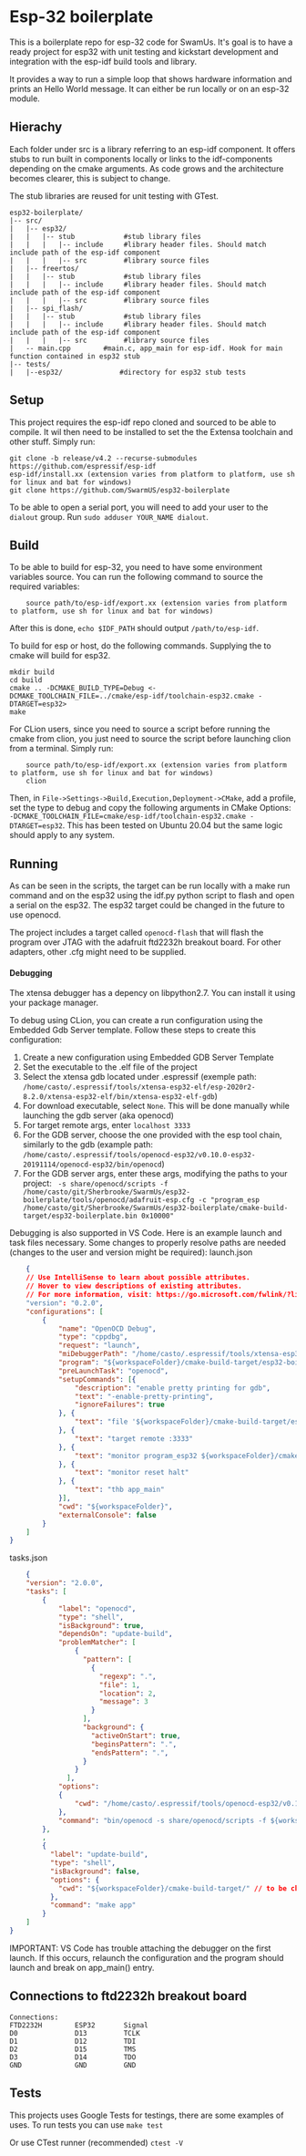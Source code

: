 # Esp-32 boilerplate

This is a boilerplate repo for esp-32 code for SwamUs.
It's goal is to have a ready project for esp32 with unit testing and kickstart development and integration with the esp-idf build tools and library.

It provides a way to run a simple loop that shows hardware information and prints an Hello World message.
It can either be run locally or on an esp-32 module.


## Hierachy

Each folder under src is a library referring to an esp-idf component. It offers stubs to run built in components locally or links to the idf-components depending on the cmake arguments.
As code grows and the architecture becomes clearer, this is subject to change. 

The stub libraries are reused for unit testing with GTest.

````
esp32-boilerplate/
|-- src/
|   |-- esp32/
|   |   |-- stub            #stub library files
|   |   |   |-- include     #library header files. Should match include path of the esp-idf component
|   |   |   |-- src         #library source files
|   |-- freertos/
|   |   |-- stub            #stub library files
|   |   |   |-- include     #library header files. Should match include path of the esp-idf component
|   |   |   |-- src         #library source files
|   |-- spi_flash/
|   |   |-- stub            #stub library files
|   |   |   |-- include     #library header files. Should match include path of the esp-idf component
|   |   |   |-- src         #library source files
|   -- main.cpp        #main.c, app_main for esp-idf. Hook for main function contained in esp32 stub
|-- tests/
|   |--esp32/              #directory for esp32 stub tests
````

## Setup

This project requires the esp-idf repo cloned and sourced to be able to compile. 
It wil then need to be installed to set the the Extensa toolchain and other stuff. Simply run:
````
git clone -b release/v4.2 --recurse-submodules https://github.com/espressif/esp-idf
esp-idf/install.xx (extension varies from platform to platform, use sh for linux and bat for windows)
git clone https://github.com/SwarmUS/esp32-boilerplate
````

To be able to open a serial port, you will need to add your user to the ``dialout`` group. Run ``sudo adduser YOUR_NAME dialout``.
## Build
To be able to build for esp-32, you need to have some environment variables source. 
You can run the following command to source the required variables:
````
    source path/to/esp-idf/export.xx (extension varies from platform to platform, use sh for linux and bat for windows)
````
After this is done, `echo $IDF_PATH` should output `/path/to/esp-idf`.

To build for esp or host, do the following commands. Supplying the to cmake will build for esp32.
````
mkdir build
cd build
cmake .. -DCMAKE_BUILD_TYPE=Debug <-DCMAKE_TOOLCHAIN_FILE=../cmake/esp-idf/toolchain-esp32.cmake -DTARGET=esp32>
make
````

For CLion users, since you need to source a script before running the cmake from clion, you just need to source the script before launching clion from a terminal.
Simply run:
````
    source path/to/esp-idf/export.xx (extension varies from platform to platform, use sh for linux and bat for windows)
    clion
````
Then, in ``File->Settings->Build,Execution,Deployment->CMake``, add a profile, set the type to debug and copy the following arguments in CMake Options: ``-DCMAKE_TOOLCHAIN_FILE=cmake/esp-idf/toolchain-esp32.cmake -DTARGET=esp32``.
This has been tested on Ubuntu 20.04 but the same logic should apply to any system.

## Running
As can be seen in the scripts, the target can be run locally with a make run command and on the esp32 using the idf.py python script to flash and open a serial on the esp32.
The esp32 target could be changed in the future to use openocd.

The project includes a target called ``openocd-flash`` that will flash the program over JTAG with the adafruit ftd2232h breakout board. For other adapters, other .cfg might need to be supplied. 

#### Debugging

The xtensa debugger has a depency on libpython2.7. You can install it using your package manager.

To debug using CLion, you can create a run configuration using the Embedded Gdb Server template. Follow these steps to create this configuration:
1. Create a new configuration using Embedded GDB Server Template
2. Set the executable to the .elf file of the project
3. Select the xtensa gdb located under .espressif (exemple path: ```/home/casto/.espressif/tools/xtensa-esp32-elf/esp-2020r2-8.2.0/xtensa-esp32-elf/bin/xtensa-esp32-elf-gdb```)
4. For download executable, select ``None``. This will be done manually while launching the gdb server (aka openocd)
5. For target remote args, enter ``localhost 3333``
6. For the GDB server, choose the one provided with the esp tool chain, similarly to the gdb (example path: ``/home/casto/.espressif/tools/openocd-esp32/v0.10.0-esp32-20191114/openocd-esp32/bin/openocd``)
7. For the GDB server args, enter these args, modifying the paths to your project: `` -s share/openocd/scripts -f /home/casto/git/Sherbrooke/SwarmUs/esp32-boilerplate/tools/openocd/adafruit-esp.cfg -c "program_esp /home/casto/git/Sherbrooke/SwarmUs/esp32-boilerplate/cmake-build-target/esp32-boilerplate.bin 0x10000"``

Debugging is also supported in VS Code. Here is an example launch and task files necessary. Some changes to properly resolve paths are needed (changes to the user and version might be required):
launch.json
````json
    {
    // Use IntelliSense to learn about possible attributes.
    // Hover to view descriptions of existing attributes.
    // For more information, visit: https://go.microsoft.com/fwlink/?linkid=830387
    "version": "0.2.0",
    "configurations": [
        {
            "name": "OpenOCD Debug",
            "type": "cppdbg",
            "request": "launch",
            "miDebuggerPath": "/home/casto/.espressif/tools/xtensa-esp32-elf/esp-2020r2-8.2.0/xtensa-esp32-elf/bin/xtensa-esp32-elf-gdb", // to be changed by user
            "program": "${workspaceFolder}/cmake-build-target/esp32-boilerplate.elf",
            "preLaunchTask": "openocd",
            "setupCommands": [{
                "description": "enable pretty printing for gdb",
                "text": "-enable-pretty-printing",
                "ignoreFailures": true
            }, {
                "text": "file '${workspaceFolder}/cmake-build-target/esp32-boilerplate.elf'"
            }, {
                "text": "target remote :3333"
            }, {
                "text": "monitor program_esp32 ${workspaceFolder}/cmake-build-target/esp32-boilerplate.elf 0x10000 verify"
            }, {
                "text": "monitor reset halt"
            }, {
                "text": "thb app_main"
            }],
            "cwd": "${workspaceFolder}",
            "externalConsole": false
        }
    ]
}
````
tasks.json
````json
    {
    "version": "2.0.0",
    "tasks": [
        {
            "label": "openocd",
            "type": "shell",
            "isBackground": true,
            "dependsOn": "update-build",
            "problemMatcher": [
                {
                  "pattern": [
                    {
                      "regexp": ".",
                      "file": 1,
                      "location": 2,
                      "message": 3
                    }
                  ],
                  "background": {
                    "activeOnStart": true,
                    "beginsPattern": ".",
                    "endsPattern": ".",
                  }
                }
              ],
            "options": 
            {
                "cwd": "/home/casto/.espressif/tools/openocd-esp32/v0.10.0-esp32-20191114/openocd-esp32" // to be changed by user
            },
            "command": "bin/openocd -s share/openocd/scripts -f ${workspaceFolder}/tools/openocd/adafruit-esp.cfg -c 'program_esp ${workspaceFolder}/cmake-build-target/esp32-boilerplate.bin 0x10000'",
        },
        ,
        {
          "label": "update-build",
          "type": "shell",
          "isBackground": false,
          "options": {
            "cwd": "${workspaceFolder}/cmake-build-target/" // to be changed by user if different build directory
          },
          "command": "make app"
        }
    ]
}
````

IMPORTANT: VS Code has trouble attaching the debugger on the first launch. If this occurs, relaunch the configuration and the program should launch and break on app_main() entry.

## Connections to ftd2232h breakout board

````
Connections:
FTD2232H        ESP32       Signal
D0              D13         TCLK
D1              D12         TDI
D2              D15         TMS
D3              D14         TDO
GND             GND         GND
````

## Tests

This projects uses Google Tests for testings, there are some examples of uses.
To run tests you can use 
```make test```

Or use CTest runner (recommended)
```ctest -V```

